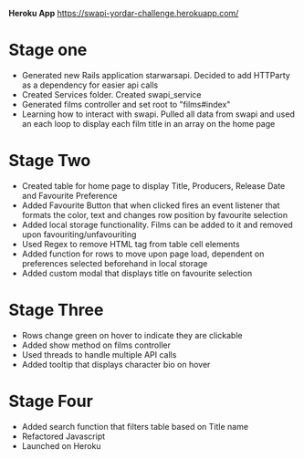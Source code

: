 **Heroku App** https://swapi-yordar-challenge.herokuapp.com/
# Stage one

- Generated new Rails application starwarsapi. Decided to add HTTParty as a dependency for easier api calls
- Created Services folder. Created swapi_service
- Generated films controller and set root to "films#index"
- Learning how to interact with swapi. Pulled all data from swapi and used an each loop to display each film title in an array on the home page

# Stage Two 
- Created table for home page to display Title, Producers, Release Date and Favourite Preference
- Added Favourite Button that when clicked fires an event listener that formats the color, text and changes row position by favourite selection
- Added local storage functionality. Films can be added to it and removed upon favouriting/unfavouriting
- Used Regex to remove HTML tag from table cell elements
- Added function for rows to move upon page load, dependent on preferences selected beforehand in local storage
- Added custom modal that displays title on favourite selection

# Stage Three
- Rows change green on hover to indicate they are clickable
- Added show method on films controller
- Used threads to handle multiple API calls
- Added tooltip that displays character bio on hover

# Stage Four 
- Added search function that filters table based on Title name
- Refactored Javascript
- Launched on Heroku
